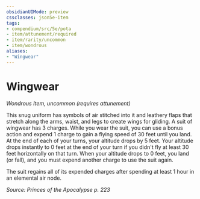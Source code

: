 ```yaml
---
obsidianUIMode: preview
cssclasses: json5e-item
tags:
- compendium/src/5e/pota
- item/attunement/required
- item/rarity/uncommon
- item/wondrous
aliases: 
- "Wingwear"
---
```

# Wingwear
*Wondrous Item, uncommon (requires attunement)*  


This snug uniform has symbols of air stitched into it and leathery flaps that stretch along the arms, waist, and legs to create wings for gliding. A suit of wingwear has 3 charges. While you wear the suit, you can use a bonus action and expend 1 charge to gain a flying speed of 30 feet until you land. At the end of each of your turns, your altitude drops by 5 feet. Your altitude drops instantly to 0 feet at the end of your turn if you didn't fly at least 30 feet horizontally on that turn. When your altitude drops to 0 feet, you land (or fall), and you must expend another charge to use the suit again.

The suit regains all of its expended charges after spending at least 1 hour in an elemental air node.

*Source: Princes of the Apocalypse p. 223*